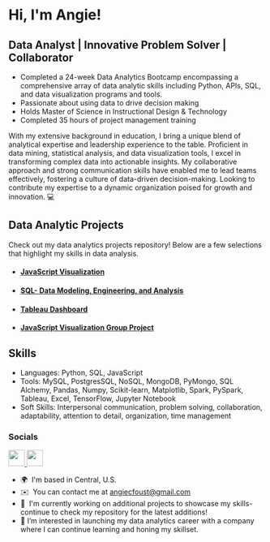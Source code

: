 Hi, [](https://user-images.githubusercontent.com/18350557/176309783-0785949b-9127-417c-8b55-ab5a4333674e.gif)I'm Angie!
========================================================================================================================================

Data Analyst | Innovative Problem Solver | Collaborator
---------------------------------
* Completed a 24-week Data Analytics Bootcamp encompassing a comprehensive array of data analytic skills including Python, APIs, SQL, and data visualization programs and tools.
* Passionate about using data to drive decision making
* Holds Master of Science in Instructional Design & Technology
* Completed 35 hours of project management training

With my extensive background in education, I bring a unique blend of analytical expertise and leadership experience to the table. Proficient in data mining, statistical analysis, and data visualization tools, I excel in transforming complex data into actionable insights. My collaborative approach and strong communication skills have enabled me to lead teams effectively, fostering a culture of data-driven decision-making. Looking to contribute my expertise to a dynamic organization poised for growth and innovation. 💻

## Data Analytic Projects
Check out my data analytics projects repository! Below are a few selections that highlight my skills in data analysis. 
  - #### [JavaScript Visualization](https://github.com/angiecfoust/belly-button-challenge)
  - #### [SQL- Data Modeling, Engineering, and Analysis](https://github.com/angiecfoust/sql_challenge)
  - #### [Tableau Dashboard](https://public.tableau.com/app/profile/angie.foust/viz/Feb2024CitiBikeData/DashboardIntro)
  - #### [JavaScript Visualization Group Project](https://github.com/brupps/Cyclonic_Cartography)

## Skills

* Languages: Python, SQL, JavaScript
* Tools: MySQL, PostgresSQL, NoSQL, MongoDB, PyMongo, SQL Alchemy, Pandas, Numpy, Scikit-learn, Matplotlib, Spark, PySpark, Tableau, Excel, TensorFlow, Jupyter Notebook
* Soft Skills: Interpersonal communication, problem solving, collaboration, adaptability, attention to detail, organization, time management


### Socials
<p align="left"> <a href="https://github.com/angiecfoust" target="_blank" rel="noreferrer"> <picture> <source media="(prefers-color-scheme: dark)" srcset="https://raw.githubusercontent.com/danielcranney/readme-generator/main/public/icons/socials/github-dark.svg" /> <source media="(prefers-color-scheme: light)" srcset="https://raw.githubusercontent.com/danielcranney/readme-generator/main/public/icons/socials/github.svg" /> <img src="https://raw.githubusercontent.com/danielcranney/readme-generator/main/public/icons/socials/github.svg" width="32" height="32" /> </picture> </a> <a href="https://www.linkedin.com/in/angiecfoust" target="_blank" rel="noreferrer"> <picture> <source media="(prefers-color-scheme: dark)" srcset="https://raw.githubusercontent.com/danielcranney/readme-generator/main/public/icons/socials/linkedin-dark.svg" /> <source media="(prefers-color-scheme: light)" srcset="https://raw.githubusercontent.com/danielcranney/readme-generator/main/public/icons/socials/linkedin.svg" /> <img src="https://raw.githubusercontent.com/danielcranney/readme-generator/main/public/icons/socials/linkedin.svg" width="32" height="32" /> </picture> </a></p>


* 🌍  I'm based in Central, U.S.
* ✉️  You can contact me at [angiecfoust@gmail.com](mailto:angiecfoust@gmail.com)
* 🚀  I'm currently working on additional projects to showcase my skills- continue to check my repository for the latest additions!
* 👀 I’m interested in launching my data analytics career with a company where I can continue learning and honing my skillset.


<!---
angiecfoust/angiecfoust is a ✨ special ✨ repository because its `README.md` (this file) appears on your GitHub profile.
You can click the Preview link to take a look at your changes.
--->
